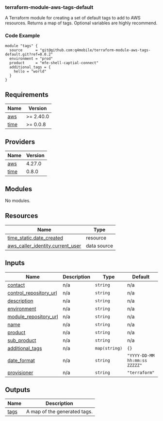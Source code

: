### terraform-module-aws-tags-default

A Terraform module for creating a set of default tags to add to AWS resources.  Returns a map of tags.  Optional variables are highly recommend.

### Code Example
```
module "tags" {
  source      = "git@github.com:q4mobile/terraform-module-aws-tags-default.git?ref=0.0.2"
  environment = "prod"
  product     = "mfe-shell-captial-connect"
  additional_tags = {
    hello = "world"
  }
}
```

## Requirements

| Name | Version |
|------|---------|
| <a name="requirement_aws"></a> [aws](#requirement\_aws) | >= 2.40.0 |
| <a name="requirement_time"></a> [time](#requirement\_time) | >= 0.0.8 |

## Providers

| Name | Version |
|------|---------|
| <a name="provider_aws"></a> [aws](#provider\_aws) | 4.27.0 |
| <a name="provider_time"></a> [time](#provider\_time) | 0.8.0 |

## Modules

No modules.

## Resources

| Name | Type |
|------|------|
| [time_static.date_created](https://registry.terraform.io/providers/hashicorp/time/latest/docs/resources/static) | resource |
| [aws_caller_identity.current_user](https://registry.terraform.io/providers/hashicorp/aws/latest/docs/data-sources/caller_identity) | data source |

## Inputs

| Name | Description | Type | Default | Required |
|------|-------------|------|---------|:--------:|
| <a name="input_contact"></a> [contact](#input\_contact) | n/a | `string` | n/a | yes |
| <a name="input_control_repository_url"></a> [control\_repository\_url](#input\_control\_repository\_url) | n/a | `string` | n/a | yes |
| <a name="input_description"></a> [description](#input\_description) | n/a | `string` | n/a | yes |
| <a name="input_environment"></a> [environment](#input\_environment) | n/a | `string` | n/a | yes |
| <a name="input_module_repository_url"></a> [module\_repository\_url](#input\_module\_repository\_url) | n/a | `string` | n/a | yes |
| <a name="input_name"></a> [name](#input\_name) | n/a | `string` | n/a | yes |
| <a name="input_product"></a> [product](#input\_product) | n/a | `string` | n/a | yes |
| <a name="input_sub_product"></a> [sub\_product](#input\_sub\_product) | n/a | `string` | n/a | yes |
| <a name="input_additional_tags"></a> [additional\_tags](#input\_additional\_tags) | n/a | `map(string)` | `{}` | no |
| <a name="input_date_format"></a> [date\_format](#input\_date\_format) | n/a | `string` | `"YYYY-DD-MM hh:mm:ss ZZZZZ"` | no |
| <a name="input_provisioner"></a> [provisioner](#input\_provisioner) | n/a | `string` | `"terraform"` | no |

## Outputs

| Name | Description |
|------|-------------|
| <a name="output_tags"></a> [tags](#output\_tags) | A map of the generated tags. |